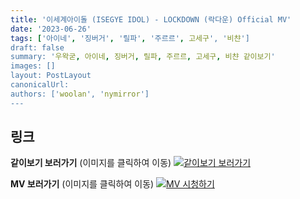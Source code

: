 ```yaml
---
title: '이세계아이돌 (ISEGYE IDOL) - LOCKDOWN (락다운) Official MV'
date: '2023-06-26'
tags: ['아이네', '징버거', '릴파', '주르르', 고세구', '비챤']
draft: false
summary: '우왁굳, 아이네, 징버거, 릴파, 주르르, 고세구, 비챤 같이보기'
images: []
layout: PostLayout
canonicalUrl:
authors: ['woolan', 'nymirror']
---
```


## 링크

**같이보기 보러가기** (이미지를 클릭하여 이동)
[![같이보기 보러가기](https://cdn.discordapp.com/attachments/1135756712759013437/1135758630910697602/banner.png)](https://cafe.naver.com/steamindiegame/11794577)

**MV 보러가기** (이미지를 클릭하여 이동)
[![MV 시청하기](https://i.ytimg.com/vi/QgMFpuos4Rg/maxresdefault.jpg)](https://youtu.be/QgMFpuos4Rg)

